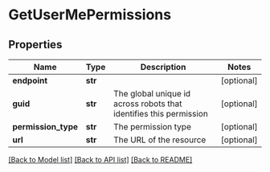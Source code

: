 # GetUserMePermissions

## Properties
Name | Type | Description | Notes
------------ | ------------- | ------------- | -------------
**endpoint** | **str** |  | [optional] 
**guid** | **str** | The global unique id across robots that identifies this permission | [optional] 
**permission_type** | **str** | The permission type | [optional] 
**url** | **str** | The URL of the resource | [optional] 

[[Back to Model list]](../README.md#documentation-for-models) [[Back to API list]](../README.md#documentation-for-api-endpoints) [[Back to README]](../README.md)

